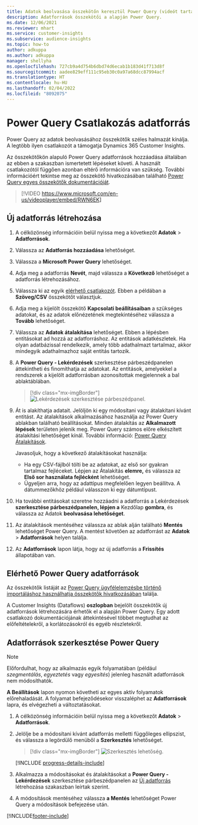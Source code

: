 ```yaml
---
title: Adatok beolvasása összekötőn keresztül Power Query (videót tartalmaz)
description: Adatforrások összekötői a alapján Power Query.
ms.date: 12/06/2021
ms.reviewer: mhart
ms.service: customer-insights
ms.subservice: audience-insights
ms.topic: how-to
author: adkuppa
ms.author: adkuppa
manager: shellyha
ms.openlocfilehash: 727cb9a4d754b6dbd74d6ecab1b183d41f713d8f
ms.sourcegitcommit: aadee829eff111c95eb30c0a97a68dcc87994acf
ms.translationtype: HT
ms.contentlocale: hu-HU
ms.lasthandoff: 02/04/2022
ms.locfileid: "8092075"
---
```

# <a name="connect-to-a-power-query-data-source"></a>Power Query Csatlakozás adatforrás

Power Query az adatok beolvasásához összekötők széles halmazát kínálja. A legtöbb ilyen csatlakozót a támogatja Dynamics 365 Customer Insights. 

Az összekötőkön alapuló Power Query adatforrások hozzáadása általában az ebben a szakaszban ismertetett lépéseket követi. A használt csatlakozótól függően azonban eltérő információra van szükség. További információért tekintse meg az összekötő hivatkozásában található [Power Query egyes összekötők dokumentációját](/power-query/connectors/).

> [!VIDEO https://www.microsoft.com/en-us/videoplayer/embed/RWN6EK]

## <a name="create-a-new-data-source"></a>Új adatforrás létrehozása

1. A célközönség információin belül nyissa meg a következőt **Adatok** > **Adatforrások**.

1. Válassza az **Adatforrás hozzáadása** lehetőséget.

1. Válassza a **Microsoft Power Query** lehetőséget.

1. Adja meg a adatforrás **Nevét**, majd válassza a **Következő** lehetőséget a adatforrás létrehozásához.

1. Válassza ki az egyik [elérhető csatlakozót](#available-power-query-data-sources). Ebben a példában a **Szöveg/CSV** összekötőt választjuk.

1. Adja meg a kijelölt összekötő **Kapcsolati beállításaiban** a szükséges adatokat, és az adatok előnézetének megtekintéséhez válassza a **Tovább** lehetőséget.

1. Válassza az **Adatok átalakítása** lehetőséget. Ebben a lépésben entitásokat ad hozzá az adatforráshoz. Az entitások adatkészletek. Ha olyan adatbázissal rendelkezik, amely több adathalmazt tartalmaz, akkor mindegyik adathalmazhoz saját entitás tartozik.

1. A **Power Query - Lekérdezések** szerkesztése párbeszédpanelen áttekintheti és finomíthatja az adatokat. Az entitások, amelyekkel a rendszerek a kijelölt adatforrásban azonosítottak megjelennek a bal ablaktáblában.

   > [!div class="mx-imgBorder"]
   > ![Lekérdezések szerkesztése párbeszédpanel.](media/data-manager-configure-edit-queries.png "Lekérdezések szerkesztése párbeszédpanel")

1. Át is alakíthatja adatait. Jelöljön ki egy módosítani vagy átalakítani kívánt entitást. Az átalakítások alkalmazásához használja az Power Query ablakban található beállításokat. Minden átalakítás az **Alkalmazott lépések** területen jelenik meg. Power Query számos előre elkészített átalakítási lehetőséget kínál. További információ: [Power Query Átalakítások](/power-query/power-query-what-is-power-query#transformations).

   Javasoljuk, hogy a következő átalakításokat használja:

   - Ha egy CSV-fájlból tölti be az adatokat, az első sor gyakran tartalmaz fejléceket. Lépjen az Átalakítás **elemre,** és válassza az **Első sor használata fejlécként** lehetőséget.
   - Ügyeljen arra, hogy az adattípus megfelelően legyen beállítva. A dátummezőkhöz például válasszon ki egy dátumtípust.

1. Ha további entitásokat szeretne hozzáadni a adatforrás a Lekérdezések **szerkesztése párbeszédpanelen, lépjen a** Kezdőlap **gombra**, és válassza az Adatok **beolvasása lehetőséget**.

1. Az átalakítások mentéséhez válassza az ablak alján található **Mentés** lehetőséget Power Query. A mentést követően az adatforrást az **Adatok** > **Adatforrások** helyen találja.

1. Az **Adatforrások** lapon látja, hogy az új adatforrás a **Frissítés** állapotában van.

## <a name="available-power-query-data-sources"></a>Elérhető Power Query adatforrások

Az összekötők listáját az [Power Query ügyfélelemzésbe történő importáláshoz használhatja összekötők hivatkozásában](/power-query/connectors/) találja. 

A Customer Insights (Dataflows) **oszlopban** bejelölt összekötők új adatforrások létrehozására érhetők el a alapján Power Query. Egy adott csatlakozó dokumentációjának áttekintésével többet megtudhat az előfeltételekről, a korlátozásokról és egyéb részletekről.

## <a name="edit-power-query-data-sources"></a>Adatforrások szerkesztése Power Query

> [!NOTE]
> Előfordulhat, hogy az alkalmazás egyik folyamatában (például *szegmentálás*, *egyeztetés* vagy *egyesítés*) jelenleg használt adatforrások nem módosíthatók. 
>
> **A Beállítások** lapon nyomon követheti az egyes aktív folyamatok előrehaladását. A folyamat befejeződésekor visszaléphet az **Adatforrások** lapra, és elvégezheti a változtatásokat.

1. A célközönség információin belül nyissa meg a következőt **Adatok** > **Adatforrások**.

2. Jelölje be a módosítani kívánt adatforrás melletti függőleges ellipszist, és válassza a legördülő menüből a **Szerkesztés** lehetőséget.

   > [!div class="mx-imgBorder"]
   > ![Szerkesztés lehetőség.](media/edit-option-data-sources.png "Szerkesztés lehetőség")

   [!INCLUDE [progress-details-include](../includes/progress-details-pane.md)]
   
3. Alkalmazza a módosításokat és átalakításokat a **Power Query - Lekérdezések** szerkesztése párbeszédpanelen az [Új adatforrás](#create-a-new-data-source) létrehozása szakaszban leírtak szerint.

4. A módosítások mentéséhez válassza **a Mentés** lehetőséget Power Query a módosítások befejezése után.


[!INCLUDE[footer-include](../includes/footer-banner.md)]
